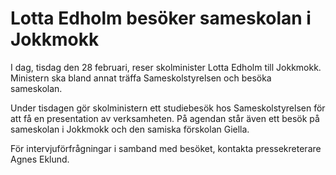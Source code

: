 # Lotta Edholm besöker sameskolan i Jokkmokk

I dag, tisdag den 28 februari, reser skolminister Lotta Edholm till Jokkmokk. Ministern ska bland annat träffa Sameskolstyrelsen och besöka sameskolan.

Under tisdagen gör skolministern ett studiebesök hos Sameskolstyrelsen för att få en presentation av verksamheten. På agendan står även ett besök på sameskolan i Jokkmokk och den samiska förskolan Giella.

För intervjuförfrågningar i samband med besöket, kontakta pressekreterare Agnes Eklund.
